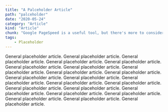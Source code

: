 ```yaml
---
title: "A Palceholder Article"
path: "palceholder"
date: "2020-05-24"
category: "Article"
kind: "Article"
chunk: "Google PageSpeed is a useful tool, but there's more to consider."
tags:
    - Placeholder
---
```


General placeholder article. General placeholder article. General placeholder article. General placeholder article. General placeholder article. General placeholder article. General placeholder article. General placeholder article. General placeholder article. General placeholder article. General placeholder article. General placeholder article. General placeholder article. General placeholder article. General placeholder article. General placeholder article. General placeholder article. General placeholder article. General placeholder article. General placeholder article. General placeholder article. General placeholder article. General placeholder article.